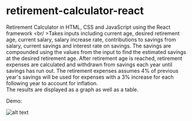 # retirement-calculator-react
Retirement Calculator in HTML, CSS and JavaScript using the React framework
<br/ >Takes inputs including current age, desired retirement age, current salary, salary increase rate, contributions to savings from salary, current savings and interest rate on savings. The savings are compounded using the values from the input to find the estimated savings at the desired retirement age. After retirement age is reached, retirement expenses are calculated and withdrawn from savings each year until savings has run out. The retirement expenses assumes 4% of previous year's savings will be used for expenses with a 3% increase for each following year to account for inflation. 
<br/>The results are displayed as a graph as well as a table.

Demo:

![alt text](blazor.gif)
